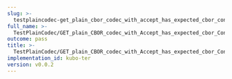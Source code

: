 ```yaml
---
slug: >-
  testplaincodec-get_plain_cbor_codec_with_accept_has_expected_cbor_content-type_and_body_as-is-body
full_name: >-
  TestPlainCodec/GET_plain_CBOR_codec_with_Accept_has_expected_cbor_Content-Type_and_body_as-is/Body
outcome: pass
title: >-
  TestPlainCodec/GET_plain_CBOR_codec_with_Accept_has_expected_cbor_Content-Type_and_body_as-is/Body
implementation_id: kubo-ter
version: v0.0.2
---
```


